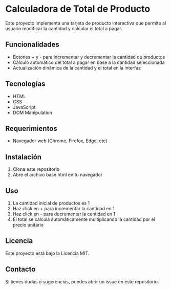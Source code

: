 # Calculadora de Total de Producto

Este proyecto implementa una tarjeta de producto interactiva que permite al usuario modificar la cantidad y calcular el total a pagar.

## Funcionalidades

- Botones + y - para incrementar y decrementar la cantidad de productos
- Cálculo automático del total a pagar en base a la cantidad seleccionada
- Actualización dinámica de la cantidad y el total en la interfaz

## Tecnologías

- HTML
- CSS
- JavaScript
- DOM Manipulation

## Requerimientos

- Navegador web (Chrome, Firefox, Edge, etc)

## Instalación

1. Clona este repositorio
2. Abre el archivo base.html en tu navegador

## Uso

1. La cantidad inicial de productos es 1
2. Haz click en + para incrementar la cantidad en 1
3. Haz click en - para decrementar la cantidad en 1 
4. El total se calcula automáticamente multiplicando la cantidad por el precio unitario

## Licencia

Este proyecto está bajo la Licencia MIT.

## Contacto

Si tienes dudas o sugerencias, puedes abrir un issue en este repositorio.
